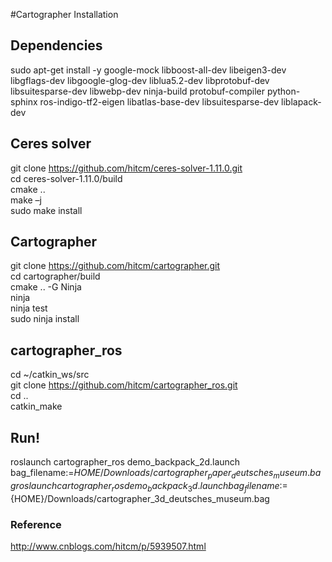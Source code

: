 #Cartographer Installation

## Dependencies
sudo apt-get install -y google-mock libboost-all-dev  libeigen3-dev libgflags-dev libgoogle-glog-dev liblua5.2-dev libprotobuf-dev  libsuitesparse-dev libwebp-dev ninja-build protobuf-compiler python-sphinx  ros-indigo-tf2-eigen libatlas-base-dev libsuitesparse-dev liblapack-dev

## Ceres solver
git clone https://github.com/hitcm/ceres-solver-1.11.0.git  
cd ceres-solver-1.11.0/build  
cmake ..  
make –j  
sudo make install  


## Cartographer
git clone https://github.com/hitcm/cartographer.git  
cd cartographer/build  
cmake .. -G Ninja  
ninja  
ninja test  
sudo ninja install  

## cartographer_ros
cd ~/catkin_ws/src  
git clone https://github.com/hitcm/cartographer_ros.git  
cd ..  
catkin_make  

## Run!
roslaunch cartographer_ros demo_backpack_2d.launch bag_filename:=${HOME}/Downloads/cartographer_paper_deutsches_museum.bag  
roslaunch cartographer_ros demo_backpack_3d.launch bag_filename:=${HOME}/Downloads/cartographer_3d_deutsches_museum.bag  


### Reference
http://www.cnblogs.com/hitcm/p/5939507.html
